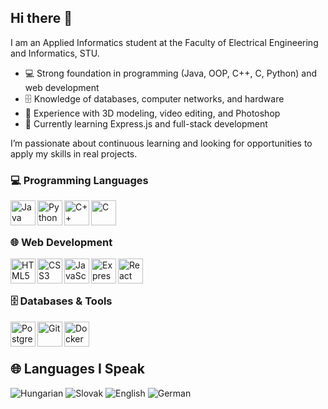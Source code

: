 ## Hi there 👋

I am an Applied Informatics student at the Faculty of Electrical Engineering and Informatics, STU.  
- 💻 Strong foundation in programming (Java, OOP, C++, C, Python) and web development  
- 🗄️ Knowledge of databases, computer networks, and hardware  
- 🎨 Experience with 3D modeling, video editing, and Photoshop  
- 🚀 Currently learning Express.js and full-stack development  

I’m passionate about continuous learning and looking for opportunities to apply my skills in real projects.


### 💻 Programming Languages
<img align="left" alt="Java" width="40px" src="https://cdn.jsdelivr.net/gh/devicons/devicon/icons/java/java-original.svg" />
<img align="left" alt="Python" width="40px" src="https://cdn.jsdelivr.net/gh/devicons/devicon/icons/python/python-original.svg" />
<img align="left" alt="C++" width="40px" src="https://cdn.jsdelivr.net/gh/devicons/devicon/icons/cplusplus/cplusplus-original.svg" />
<img align="left" alt="C" width="40px" src="https://cdn.jsdelivr.net/gh/devicons/devicon/icons/c/c-original.svg" />
<br /><br />

### 🌐 Web Development
<img align="left" alt="HTML5" width="40px" src="https://cdn.jsdelivr.net/gh/devicons/devicon/icons/html5/html5-original.svg" />
<img align="left" alt="CSS3" width="40px" src="https://cdn.jsdelivr.net/gh/devicons/devicon/icons/css3/css3-original.svg" />
<img align="left" alt="JavaScript" width="40px" src="https://cdn.jsdelivr.net/gh/devicons/devicon/icons/javascript/javascript-original.svg" />
<img align="left" alt="Express" width="40px" src="https://cdn.jsdelivr.net/gh/devicons/devicon/icons/express/express-original.svg" />
<img align="left" alt="React" width="40px" src="https://cdn.jsdelivr.net/gh/devicons/devicon/icons/react/react-original.svg" />

<br /><br />

### 🗄️ Databases & Tools
<img align="left" alt="PostgreSQL" width="40px" src="https://cdn.jsdelivr.net/gh/devicons/devicon/icons/postgresql/postgresql-original.svg" />
<img align="left" alt="Git" width="40px" src="https://cdn.jsdelivr.net/gh/devicons/devicon/icons/git/git-original.svg" />
<img align="left" alt="Docker" width="40px" src="https://cdn.jsdelivr.net/gh/devicons/devicon/icons/docker/docker-original.svg" />
<br /><br />

## 🌐 Languages I Speak
![Hungarian](https://img.shields.io/badge/Hungarian-Native-red?style=for-the-badge&labelColor=gray)
![Slovak](https://img.shields.io/badge/Slovak-Fluent-blue?style=for-the-badge&labelColor=gray)
![English](https://img.shields.io/badge/English-Fluent-green?style=for-the-badge&labelColor=gray)
![German](https://img.shields.io/badge/German-Learning-yellow?style=for-the-badge&labelColor=gray)




<!--
**115072/115072** is a ✨ _special_ ✨ repository because its `README.md` (this file) appears on your GitHub profile.

Here are some ideas to get you started:

- 🔭 I’m currently working on ...
- 🌱 I’m currently learning ...
- 👯 I’m looking to collaborate on ...
- 🤔 I’m looking for help with ...
- 💬 Ask me about ...
- 📫 How to reach me: ...
- 😄 Pronouns: ...
- ⚡ Fun fact: ...
-->
